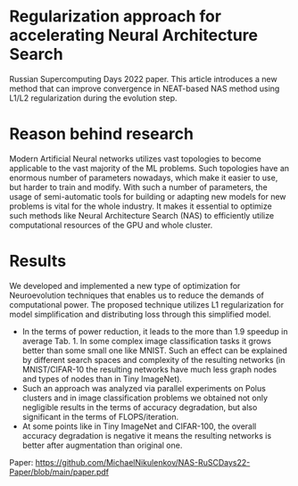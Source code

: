 # Regularization approach for accelerating Neural Architecture Search
Russian Supercomputing Days 2022 paper. This article introduces a new method that can improve convergence in NEAT-based NAS method using L1/L2 regularization during the evolution step.

# Reason behind research
Modern Artificial Neural networks utilizes vast topologies to become applicable to the vast majority of the ML problems. Such topologies have an enormous number of parameters nowadays, which make it easier to use, but harder to train and modify. With such a number of parameters, the usage of semi-automatic tools for building or adapting new models for new problems is vital for the whole industry. It makes it essential to optimize such methods like Neural Architecture Search (NAS) to efficiently utilize computational resources of the GPU and whole cluster. 

# Results
We developed and implemented a new type of optimization for Neuroevolution techniques that enables us to reduce the demands of computational power. The proposed technique utilizes L1 regularization for model simplification and distributing loss through this simplified model. 
- In the terms of power reduction, it leads to the more than 1.9 speedup in average Tab. 1. In some complex image classification tasks it grows better than some small one like MNIST. Such an effect can be explained by different search spaces and complexity of the resulting networks (in MNIST/CIFAR-10 the resulting networks have much less graph nodes and types of nodes than in Tiny ImageNet). 
- Such an approach was analyzed via parallel experiments on Polus clusters and in image classification problems we obtained not only negligible results in the terms of accuracy degradation, but also significant in the terms of FLOPS/iteration. 
- At some points like in Tiny ImageNet and CIFAR-100, the overall accuracy degradation is negative it means the resulting networks is better after augmentation than original one.

Paper: https://github.com/MichaelNikulenkov/NAS-RuSCDays22-Paper/blob/main/paper.pdf
